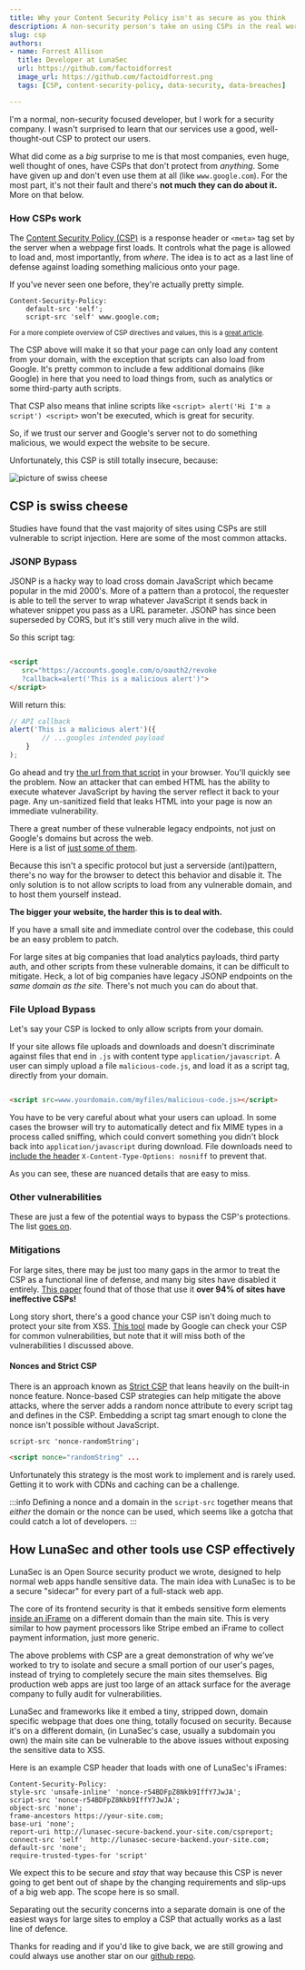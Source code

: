 ```yaml
---
title: Why your Content Security Policy isn't as secure as you think
description: A non-security person's take on using CSPs in the real world.
slug: csp
authors:
- name: Forrest Allison 
  title: Developer at LunaSec 
  url: https://github.com/factoidforrest
  image_url: https://github.com/factoidforrest.png
  tags: [CSP, content-security-policy, data-security, data-breaches]

---
```

<!--
  ~ Copyright by LunaSec (owned by Refinery Labs, Inc)
  ~
  ~ Licensed under the Creative Commons Attribution-ShareAlike 4.0 International
  ~ (the "License"); you may not use this file except in compliance with the
  ~ License. You may obtain a copy of the License at
  ~
  ~ https://creativecommons.org/licenses/by-sa/4.0/legalcode
  ~
  ~ See the License for the specific language governing permissions and
  ~ limitations under the License.
  ~
-->

I'm a normal, non-security focused developer, but I work for a security company. I wasn't surprised to learn that our
services use a good, well-thought-out CSP to protect our users.

What did come as a *big* surprise to me is that most companies, even huge, well thought of ones, have CSPs that don't
protect from *anything*.  Some have given up and don't even use them at all (like `www.google.com`). For the most part, it's not their fault and there's **not much
they can do about it.**  More on that below.

<!--truncate-->

### How CSPs work

The [Content Security Policy (CSP)](https://developer.mozilla.org/en-US/docs/Web/HTTP/CSP) is a response header or `<meta>` tag set by the server when a webpage first loads. It
controls what the page is allowed to load and, most importantly, from _where_. The idea is to act as a
last line of defense against loading something malicious onto your page.

If you've never seen one before, they're actually pretty simple.

```text title="Example small CSP"
Content-Security-Policy: 
    default-src 'self'; 
    script-src 'self' www.google.com;
```

<sub>For a more complete overview of CSP directives and values, this is
a <a href="https://www.arridae.com/blogs/bypass-csp.php">great article</a>.</sub>

The CSP above will make it so that your page can only load any content from your domain, with the exception that scripts
can also load from Google. It's pretty common to include a few additional domains (like Google) in here that you need to
load things from, such as analytics or some third-party auth scripts.

That CSP also means that inline scripts like `<script> alert('Hi I'm a script') <script>` won't be executed, which is
great for security.

So, if we trust our server and Google's server not to do something malicious, we would expect the website to be secure.

Unfortunately, this CSP is still totally insecure, because:

![picture of swiss cheese](/img/swiss-cheese.jpg)

## CSP is swiss cheese


Studies have found that the vast majority of sites using CSPs are still vulnerable to script injection. Here are some of
the most common attacks.

### JSONP Bypass

JSONP is a hacky way to load cross domain JavaScript which became popular in the mid 2000's.
More of a pattern than a protocol, the requester is able to tell the server to wrap whatever JavaScript it sends
back in whatever snippet you pass as a URL parameter.  JSONP has since been superseded by
CORS, but it's still very much alive in the wild.

So this script tag:

```html

<script 
   src="https://accounts.google.com/o/oauth2/revoke
   ?callback=alert('This is a malicious alert')">
</script>
```

Will return this:

```javascript
// API callback
alert('This is a malicious alert')({
        // ...googles intended payload
    }
);
```

Go ahead and
try [the url from that script](<https://accounts.google.com/o/oauth2/revoke?callback=alert('This is a malicious alert')>)
in your browser. You'll quickly see the problem. Now an attacker that can embed HTML has the ability to
execute whatever JavaScript by having the server reflect it back to your page. Any un-sanitized field that leaks HTML
into your page is now an immediate vulnerability.

There a great number of these vulnerable legacy endpoints, not just on Google's domains but across the web.  
Here is a list of [just some of them](https://github.com/zigoo0/JSONBee/blob/master/jsonp.txt).

Because this isn't a specific protocol but just a serverside (anti)pattern, there's no way for the browser to detect
this behavior and disable it. The only solution is to not allow scripts to load from any vulnerable domain, and to host
them yourself instead.

**The bigger your website, the harder this is to deal with.**

If you have a small site and immediate control over the codebase, this could be an easy problem to patch.

For large sites at big companies that load analytics payloads, third party auth, and other scripts from these vulnerable
domains, it can be difficult to mitigate. Heck, a lot of big companies have legacy JSONP endpoints on the _same domain
as the site._  There's not much you can do about that.

### File Upload Bypass

Let's say your CSP is locked to only allow scripts from your domain.

If your site allows file uploads and downloads and doesn't discriminate against files that end in `.js` with content
type `application/javascript`. A user can simply upload a file `malicious-code.js`, and load it as a script tag,
directly from your domain.  

```html

<script src=www.yourdomain.com/myfiles/malicious-code.js></script>
```

You have to be very careful about what your users can upload.  In some cases the browser will try to automatically detect
and fix MIME types in a process called sniffing, which could convert something you didn't block back into `application/javascript` during download.
File downloads need to [include the header](https://developer.mozilla.org/en-US/docs/Web/HTTP/Headers/X-Content-Type-Options) `X-Content-Type-Options: nosniff` to prevent that.  

As you can see, these are nuanced details that are easy to miss.

### Other vulnerabilities

These are just a few of the potential ways to bypass the CSP's protections. The
list [goes on](https://book.hacktricks.xyz/pentesting-web/content-security-policy-csp-bypass).

### Mitigations

For large sites, there may be just too many gaps in the armor to treat the CSP as a functional line of defense, and
many big sites have disabled it entirely.
[This paper](https://research.google/pubs/pub45542/) found that of those that use it **over 94% of sites have
ineffective CSPs!**

Long story short, there's a good chance your CSP isn't doing much to protect your site from XSS. [This tool](https://csp-evaluator.withgoogle.com/) 
made by Google can check your CSP for common vulnerabilities, but note that it will miss both of the vulnerabilities I discussed above.

#### Nonces and Strict CSP
There is an approach known as [Strict CSP](https://csp.withgoogle.com/docs/strict-csp.html) that leans heavily on the built-in 
nonce feature. Nonce-based CSP strategies can help mitigate the above attacks, where the server adds a random nonce attribute to every
script tag and defines in the CSP. Embedding a script tag smart enough to clone the nonce isn't possible without
JavaScript.

```text title=CSP
script-src 'nonce-randomString';
```

```html title="Script Tag"
<script nonce="randomString" ...
```

Unfortunately this strategy is the most work to implement and is rarely used.  Getting it to work with CDNs and caching can be a challenge.


:::info
Defining a nonce and a domain in the `script-src` together means that _either_ the domain or the nonce can be used, which seems
like a gotcha that could catch a lot of developers.
:::
## How LunaSec and other tools use CSP effectively

LunaSec is an Open Source security product we wrote, designed to help normal web apps handle sensitive data. The
main idea with LunaSec is to be a secure "sidecar" for every part of a full-stack web app.

The core of its frontend security is that it embeds sensitive form
elements [inside an iFrame](https://www.lunasec.io/docs/pages/how-it-works/secure-components/) on a different domain
than the main site. This is very similar to how payment processors like Stripe embed an iFrame to collect payment
information, just more generic.

The above problems with CSP are a great demonstration of why we've worked to try to isolate and secure a small portion
of our user's pages, instead of trying to completely secure the main sites themselves. Big production web apps are just
too large of an attack surface for the average company to fully audit for vulnerabilities.

LunaSec and frameworks like it embed a tiny, stripped down, domain specific webpage that does one thing, totally focused
on security. Because it's on a different domain, (in LunaSec's case, usually a subdomain you own) the main site can be
vulnerable to the above issues without exposing the sensitive data to XSS.

Here is an example CSP header that loads with one of LunaSec's iFrames: 
```text
Content-Security-Policy: 
style-src 'unsafe-inline' 'nonce-r54BDFpZ8Nkb9IffY7JwJA';
script-src 'nonce-r54BDFpZ8Nkb9IffY7JwJA';
object-src 'none';
frame-ancestors https://your-site.com;
base-uri 'none';
report-uri http://lunasec-secure-backend.your-site.com/cspreport;
connect-src 'self'  http://lunasec-secure-backend.your-site.com;
default-src 'none';
require-trusted-types-for 'script'
```
We expect this to be secure and _stay_ that way because this CSP is never going to get bent out of shape by the changing
requirements and slip-ups of a big web app. The scope here is so small.

Separating out the security concerns into a separate domain is one of the easiest ways for large sites to employ a CSP that
actually works as a last line of defence. 

Thanks for reading and if you'd like to give back, we are still growing and could 
always use another star on our [github repo](https://www.github.com/lunasec-io/lunasec).
